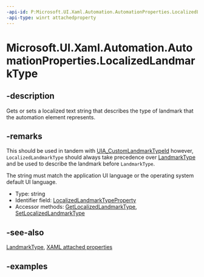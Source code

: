 ```yaml
---
-api-id: P:Microsoft.UI.Xaml.Automation.AutomationProperties.LocalizedLandmarkType
-api-type: winrt attachedproperty
---
```


# Microsoft.UI.Xaml.Automation.AutomationProperties.LocalizedLandmarkType

<!--
see GetLocalizedLandmarkType, and SetLocalizedLandmarkType
-->

## -description

Gets or sets a localized text string that describes the type of landmark that the automation element represents.

## -remarks

This should be used in tandem with [UIA_CustomLandmarkTypeId](/windows/desktop/WinAuto/landmark-type-identifiers) however, `LocalizedLandmarkType` should always take precedence over [LandmarkType](automationproperties_landmarktype.md) and be used to describe the landmark before `LandmarkType`.

The string must match the application UI language or the operating system default UI language.

- Type: string
- Identifier field: [LocalizedLandmarkTypeProperty](automationproperties_localizedlandmarktypeproperty.md)
- Accessor methods: [GetLocalizedLandmarkType](automationproperties_getlocalizedlandmarktype_532521774.md), [SetLocalizedLandmarkType](automationproperties_setlocalizedlandmarktype_1590817650.md)

## -see-also

[LandmarkType](automationproperties_landmarktype.md), [XAML attached properties](/windows/uwp/xaml-platform/attached-properties-overview)

## -examples


